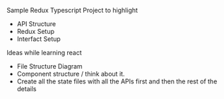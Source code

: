 Sample Redux Typescript Project to highlight

- API Structure
- Redux Setup
- Interfact Setup

Ideas while learning react

- File Structure Diagram
- Component structure / think about it.
- Create all the state files with all the APIs first and then the rest of the details
